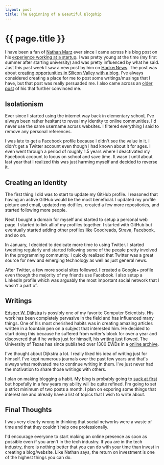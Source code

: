 ```yaml
---
layout: post
title: The Beginning of a Beautiful Blogship
---
```


{{ page.title }}
================

I have been a fan of [Nathan Marz][nmarz] ever since I came across his blog post
on his [experience working at a startup][experience]. I was pretty young at the
time (my first summer after starting university) and was pretty influenced by
what he said. Just this past week I saw a new post by him on [HackerNews][hn].
The post was about [creating opportunities in Silicon Valley with a
blog][breaking]. I've always considered creating a place for me to post some
writings/musings that I have, but that post was really persuaded me. I also
came across an [older post][youshould] of his that further convinced me.

Isolationism
------------

Ever since I started using the internet way back in elementary school, I've
always been rather hesitant to reveal my identity to online communities. I'd
never use the same username across websites. I filtered everything I said to
remove any personal references.

I was late to get a Facebook profile because I didn't see the value in it. I
didn't get a Twitter account even though I had known about it for ages. I even
went through a period of roughly 1.5 years where I deactivated my Facebook
account to focus on school and save time.  It wasn't until about last year that
I realized this was just harming myself and decided to reverse it.

Creating an Identity
--------------------

The first thing I did was to start to update my GitHub profile. I reasoned that
having an active GitHub would be the most beneficial. I updated my profile
picture and email, updated my dotfiles, created a few more repositories, and
started following more people.

Next I bought a domain for myself and started to setup a personal web page. I
started to link all of my profiles together. I started with GitHub but
eventually started adding other profiles like Goodreads, Strava, Facebook, and
so on.

In January, I decided to dedicate more time to using Twitter. I started tweeting
regularly and started following some of the people pretty involved in the
programming community. I quickly realized that Twitter was a great source for
new and emerging technology as well as just general news.

After Twitter, a few more social sites followed. I created a Google+ profile
even though the majority of my friends use Facebook. I also setup a LinkedIn
profile which was arguably the most important social network that I wasn't a
part of.

Writings
--------

[Edsger W. Dijkstra][dijkstra] is possibly one of my favorite Computer Scientists.
His work has been completely pervasive in the field and has influenced many
things. One of his most cherished habits was in creating amazing articles
written in a fountain pen on a subject that interested him. He decided to start
doing this because he suffered from writer's block for over a year and
discovered that if he writes just for himself, his writing just flowed.  The
University of Texas has since published over 1300 EWDs in a [online
archive][ewds].

I've thought about Dijkstra a lot. I really liked his idea of writing just for
himself. I've kept numerous journals over the past few years and that's always
what motivated me to continue writing in them. I've just never had the
motivation to share those writings with others.

I plan on making blogging a habit. My blog is probably going to [suck at
first][ira] but hopefully in a few years my ability will be quite refined. I'm
going to set a strict minimum of two posts a month. I plan on exporing some
things that interest me and already have a list of topics that I wish to write
about.

Final Thoughts
--------------

I was very clearly wrong in thinking that social networks were a waste of time
and that they couldn't help one professionally.

I'd encourage everyone to start making an online presence as soon as possible
even if you aren't in the tech industry. If you are in the tech industry, there
is nothing better that you can do with your time than invest in creating a
blog/website. Like Nathan says, the return on investment is one of the highest
things you can do.




[nmarz]: https://twitter.com/nathanmarz
[experience]: http://nathanmarz.com/blog/my-experience-as-the-first-employee-of-a-y-combinator-startu.html
[hn]: http://news.ycombinator.com
[breaking]: http://nathanmarz.com/blog/break-into-silicon-valley-with-a-blog-1.html
[youshould]: http://nathanmarz.com/blog/you-should-blog-even-if-you-have-no-readers.html
[ewds]: http://www.cs.utexas.edu/users/EWD/
[ira]: http://vimeo.com/24715531
[dijkstra]: http://en.wikipedia.org/wiki/Edsger_W._Dijkstra
